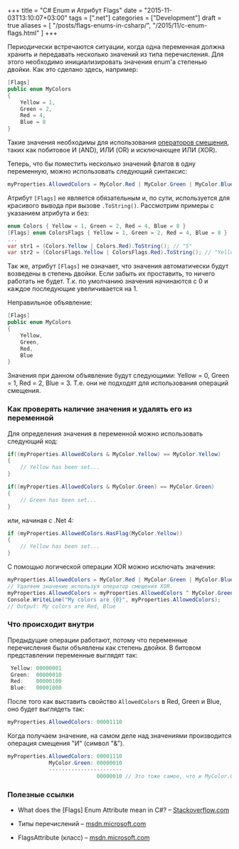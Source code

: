 +++
title = "C# Enum и Атрибут Flags"
date = "2015-11-03T13:10:07+03:00"
tags = [".net"]
categories = ["Development"]
draft = true
aliases = [
    "/posts/flags-enums-in-csharp/",
    "/2015/11/c-enum-flags.html"
]
+++

Периодически встречаются ситуации, когда одна переменная должна хранить и передавать несколько значений из типа перечисления. Для этого необходимо инициализировать значения enum'a степенью двойки. Как это сделано здесь, например:

``` c#
[Flags]
public enum MyColors
{
    Yellow = 1,
    Green = 2,
    Red = 4,
    Blue = 8
}
```

Такие значения необходимы для использования [операторов смещения](https://ru.wikipedia.org/wiki/%D0%91%D0%B8%D1%82%D0%BE%D0%B2%D1%8B%D0%B5_%D0%BE%D0%BF%D0%B5%D1%80%D0%B0%D1%86%D0%B8%D0%B8), таких как побитовое И (AND), ИЛИ (OR) и исключающее ИЛИ (XOR).

Теперь, что бы поместить несколько значений флагов в одну переменную, можно использовать следующий синтаксис:

``` c#
myProperties.AllowedColors = MyColor.Red | MyColor.Green | MyColor.Blue;
```

Атрибут `[Flags]` не является обязательным и, по сути, используется для красивого вывода при вызове `.ToString()`. Рассмотрим примеры с указанием атрибута и без:

``` c#
enum Colors { Yellow = 1, Green = 2, Red = 4, Blue = 8 }
[Flags] enum ColorsFlags { Yellow = 1, Green = 2, Red = 4, Blue = 8 }
...
var str1 = (Colors.Yellow | Colors.Red).ToString(); // "5"
var str2 = (ColorsFlags.Yellow | ColorsFlags.Red).ToString(); // "Yellow, Red"
```

Так же, атрибут `[Flags]` не означает, что значения автоматически будут возведены в степень двойки. Если забыть их проставить, то ничего работать не будет. Т.к. по умолчанию значения начинаются с 0 и каждое последующие увеличивается на 1.

Неправильное объявление:

``` c#
[Flags]
public enum MyColors
{
    Yellow,
    Green,
    Red,
    Blue
}
```

Значения при данном объявление будут следующими: Yellow = 0, Green = 1, Red = 2, Blue = 3. Т.е. они не подходят для использования операций смещения.

### Как проверять наличие значения и удалять его из переменной

Для определения значения в переменной можно использовать следующий код:

``` c#
if((myProperties.AllowedColors & MyColor.Yellow) == MyColor.Yellow)
{
    // Yellow has been set...
}

if((myProperties.AllowedColors & MyColor.Green) == MyColor.Green)
{
    // Green has been set...
}    	
```

или, начиная с .Net 4:

``` c#
if (myProperties.AllowedColors.HasFlag(MyColor.Yellow))
{
    // Yellow has been set...
}
```

С помощью логической операции XOR можно исключать значения:

``` csharp
myProperties.AllowedColors = MyColor.Red | MyColor.Green | MyColor.Blue;
// Удаляем значение используя оператор смещения XOR.
myProperties.AllowedColors = myProperties.AllowedColors ^ MyColor.Green;
Console.WriteLine("My colors are {0}", myProperties.AllowedColors);
// Output: My colors are Red, Blue
```

### Что происходит внутри

Предыдущие операции работают, потому что переменные перечисления были объявлены как степень двойки. В битовом представлении переменные выглядят так:

``` c#
 Yellow: 00000001
 Green:  00000010
 Red:    00000100
 Blue:   00001000
```

После того как выставить свойство `AllowedColors` в Red, Green и Blue, оно будет выглядеть так:

``` csharp
myProperties.AllowedColors: 00001110
```

Когда получаем значение, на самом деле над значениями производится операция смещения "И" (символ "&").

``` c#
myProperties.AllowedColors: 00001110
             MyColor.Green: 00000010
             -----------------------
                            00000010 // Это тоже самое, что и MyColor.Green!
```

### Полезные ссылки

- What does the [Flags] Enum Attribute mean in C#? – [Stackoverflow.com](http://stackoverflow.com/questions/8447/what-does-the-flags-enum-attribute-mean-in-c)


- Типы перечислений – [msdn.microsoft.com](https://msdn.microsoft.com/ru-ru/library/cc138362.aspx)
- FlagsAttribute (класс) – [msdn.microsoft.com](https://msdn.microsoft.com/ru-ru/library/system.flagsattribute(v=vs.110).aspx)

